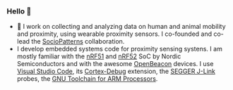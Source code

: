 ### Hello 👋

- 🔭 I work on collecting and analyzing data on human and animal mobility and proximity, using wearable proximity sensors. I co-founded and co-lead the [SocioPatterns](http://www.sociopatterns.org) collaboration.
- I develop embedded systems code for proximity sensing systens. I am mostly familiar with the [nRF51](https://www.nordicsemi.com/Products/Development-hardware/nrf51-dk) and [nRF52](https://www.nordicsemi.com/Products/Development-hardware/nrf52-dk) SoC by Nordic Semiconductors and with the awesome [OpenBeacon](https://www.openbeacon.org/) devices. I use [Visual Studio Code](https://code.visualstudio.com/), its [Cortex-Debug](https://marketplace.visualstudio.com/items?itemName=marus25.cortex-debug) extension, the [SEGGER J-Link](https://www.segger.com/products/debug-probes/j-link/) probes, the [GNU Toolchain for ARM Processors](https://developer.arm.com/tools-and-software/open-source-software/developer-tools/gnu-toolchain/).


<!--
**ccattuto/ccattuto** is a ✨ _special_ ✨ repository because its `README.md` (this file) appears on your GitHub profile.

Here are some ideas to get you started:

- 🔭 I’m currently working on ...
- 🌱 I’m currently learning ...
- 👯 I’m looking to collaborate on ...
- 🤔 I’m looking for help with ...
- 💬 Ask me about ...
- 📫 How to reach me: ...
- 😄 Pronouns: ...
- ⚡ Fun fact: ...
-->
